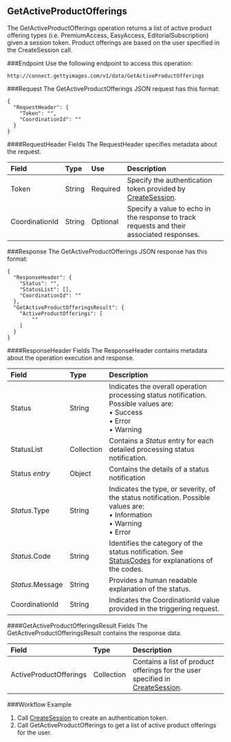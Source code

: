GetActiveProductOfferings
-------------
The GetActiveProductOfferings operation returns a list of active product offering types (i.e. PremiumAccess, EasyAccess, EditorialSubscription) given a session token. Product offerings are based on the user specified in the CreateSession call.

###Endpoint
Use the following endpoint to access this operation:

	http://connect.gettyimages.com/v1/data/GetActiveProductOfferings


###Request
The GetActiveProductOfferings JSON request has this format:

	{
	  "RequestHeader": {
	    "Token": "",
	    "CoordinationId": ""
	  }
	}

####RequestHeader Fields
The RequestHeader specifies metadata about the request.

| Field          | Type        | Use          | Description                                                                               |
|:---------------|:------------|:-------------|:------------------------------------------------------------------------------------------|
| Token          | String      | Required     | Specify the authentication token provided by [CreateSession][].   | 
| CoordinationId | String      | Optional     | Specify a value to echo in the response to track requests and their associated responses. |

###Response
The GetActiveProductOfferings JSON response has this format:

	{
	  "ResponseHeader": {
	    "Status": "",
	    "StatusList": [],
	    "CoordinationId": ""
	  },
	  "GetActiveProductOfferingsResult": {
	    "ActiveProductOfferings": [
	    	""
	    ]
	  }
	}

####ResponseHeader Fields
The ResponseHeader contains metadata about the operation execution and response.

| Field            | Type        | Description                                                                                                                   |
|:-----------------|:------------|:------------------------------------------------------------------------------------------------------------------------------|
| Status           | String      | Indicates the overall operation processing status notification. Possible values are: <br>• Success <br>• Error <br>• Warning  | 
| StatusList       | Collection  | Contains a _Status_ entry for each detailed processing status notification.                                                   |
| Status _entry_   | Object      | Contains the details of a status notification                                                                                 |
| _Status_.Type    | String      | Indicates the type, or severity, of the status notification. Possible values are: <br>• Information <br>• Warning <br>• Error |
| _Status_.Code    | String      | Identifies the category of the status notification. See [StatusCodes][] for explanations of the codes.        				 |
| _Status_.Message | String      | Provides a human readable explanation of the status.                                                                          |
| CoordinationId   | String      | Indicates the CoordinationId value provided in the triggering request.                                                        |


####GetActiveProductOfferingsResult Fields
The GetActiveProductOfferingsResult contains the response data.

| Field                		| Type        | Description																		  |
|:--------------------------|:------------|:----------------------------------------------------------------------------------|
| ActiveProductOfferings 	| Collection  | Contains a list of product offerings for the user specified in [CreateSession][]. |


###Workflow Example
1. Call [CreateSession][] to create an authentication token.
2. Call GetActiveProductOfferings to get a list of active product offerings for the user.


[StatusCodes]: ../../appendix/StatusCodes.md
[CreateCustomer]: ../account/CreateCustomer.md
[CreateSession]: ../session/CreateSession.md
[CreateApplicationSession]: ../session/CreateApplicationSession.md
[GetCountries]: ../data/GetCountries.md
[CreateLightboxItems]: ../lightbox/CreateLightboxItems.md
[DeleteLightboxItems]: ../lightbox/DeleteLightboxItems.md
[CreateLightbox]: ../lightbox/CreateLightbox.md
[DeleteLightbox]: ../lightbox/DeleteLightbox.md
[GetLightbox]: ../lightbox/GetLightbox.md
[GetLightboxHeaders]: ../lightbox/GetLightboxHeaders.md
[UpdateLightboxHeader]: ../lightbox/UpdateLightboxHeader.md
[CreateDownloadRequest]: ../download/CreateDownloadRequest.md
[GetImageDownloadAuthorizations]: ../download/GetImageDownloadAuthorizations.md
[GetLargestImageDownloadAuthorizations]: ../download/GetLargestImageDownloadAuthorizations.md
[GetEventDetails]: ../search/GetEventDetails.md
[GetImageDetails]: ../search/GetImageDetails.md
[SearchForImages]: ../search/SearchForImages.md
[SearchForVideos]: ../search/SearchForVideos.md


